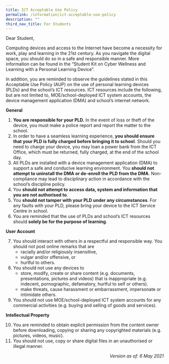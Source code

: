 ```yaml
---
title: ICT Acceptable Use Policy
permalink: /information/ict-acceptable-use-policy
description: ""
third_nav_title: For Students
---
```

<p>Dear Student,</p>
<p>Computing devices and access to the Internet have become a necessity for work, play and learning in the 21st century. As you navigate the digital space, you should do so in a safe and responsible manner. More information can be found in the &ldquo;Student Kit on Cyber Wellness and Learning with a Personal Learning Device&rdquo;.</p>
<p>In addition, you are reminded to observe the guidelines stated in this Acceptable Use Policy (AUP) on the use of personal learning devices (PLDs) and the school&rsquo;s ICT resources. ICT resources include the following, but are not limited to, MOE/school-deployed ICT system accounts, the device management application (DMA) and school&rsquo;s internet network.</p>
<p><strong>General</strong></p>
<ol>
<li><strong>You are responsible for your PLD.</strong>&nbsp;In the event of loss or theft of the device, you must make a police report and report the matter to the school.</li>
<li>In order to have a seamless learning experience, <strong>you should ensure that your PLD is fully charged before bringing it to school</strong>. Should you need to charge your device, you may loan a power bank from the ICT Office, which must be returned, fully charged, at the end of the school day.</li>
<li>All PLDs are installed with a device management application (DMA) to support a safe and conducive learning environment. You <strong>should not attempt to uninstall the DMA or de-enroll the PLD from the DMA</strong>. Non-compliance may lead to disciplinary action in accordance with the school&rsquo;s discipline policy.</li>
<li>You <strong>should not attempt to access data, system and information that you are not authorised to</strong>.</li>
<li>You <strong>should not tamper with your PLD under any circumstances</strong>. For any faults with your PLD, please bring your device to the ICT Service Centre in school.</li>
<li>You are reminded that the use of PLDs and school&rsquo;s ICT resources should <strong>solely be for the purpose of learning</strong>.</li>
</ol>
<p><strong>User Account</strong></p>
<ol start="7">
<li>You should interact with others in a respectful and responsible way. You should not post online remarks that are
<ul>
<li>racially and/or religiously insensitive,</li>
<li>vulgar and/or offensive, or</li>
<li>hurtful to others.</li>
</ul>
</li>
<li>You should not use any devices to
<ul>
<li>store, modify, create or share content (e.g. documents, presentations, pictures and videos) that is inappropriate (e.g. indecent, pornographic, defamatory, hurtful to self or others).</li>
<li>make threats, cause harassment or embarrassment, impersonate or intimidate others.</li>
</ul>
</li>
<li>You should not use MOE/school-deployed ICT system accounts for any commercial activities (e.g. buying and selling of goods and services).</li>
</ol>
<p><strong>Intellectual Property</strong></p>
<ol start="10">
<li>You are reminded to obtain explicit permission from the content owner before downloading, copying or sharing any copyrighted materials (e.g. pictures, videos, music).</li>
<li>You should not use, copy or share digital files in an unauthorised or illegal manner.</li>
</ol>
<p style="text-align: right;"><em>Version as of: 6 May 2021</em></p>